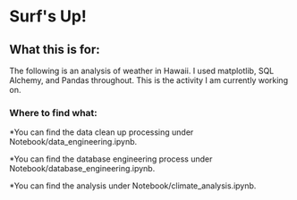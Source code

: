 # Surf's Up!


## What this is for:
The following is an analysis of weather in Hawaii. I used matplotlib, SQL Alchemy, and Pandas throughout. This is the activity I am currently working on. 


### Where to find what:
*You can find the data clean up processing under Notebook/data_engineering.ipynb.

*You can find the database engineering process under Notebook/database_engineering.ipynb.

*You can find the analysis under Notebook/climate_analysis.ipynb.
